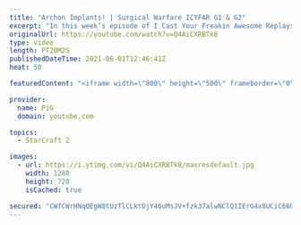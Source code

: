 ```yaml
---
title: "Archon Implants! | Surgical Warfare ICYFAR G1 & G2"
excerpt: "In this week’s episode of I Cast Your Freakin Awesome Replays (ICYFAR) players sent in their replays where they tried to cut their loses to a minimum.  \"Tricks are what a wh@\"$ does for money\" - Use as many spellcasters in as creative a way as possible! Send submissions to fluxiorsc@gmail.com as attachment"
originalUrl: https://youtube.com/watch?v=Q4AiCXRBTk8
type: video
length: PT20M2S
publishedDateTime: 2021-06-01T12:46:41Z
heat: 50

featuredContent: "<iframe width=\"800\" height=\"500\" frameborder=\"0\" src=\"https://www.youtube.com/embed/Q4AiCXRBTk8\" allow=\"accelerometer; autoplay; encrypted-media; gyroscope; picture-in-picture\" allowfullscreen></iframe>"

provider:
  name: PiG
  domain: youtube.com

topics:
  - StarCraft 2

images:
  - url: https://i.ytimg.com/vi/Q4AiCXRBTk8/maxresdefault.jpg
    width: 1280
    height: 720
    isCached: true

secured: "CWfCWrHNqQEgW8tUzTlCLktDjY46uMsJV+fzk37alwNClQ1IErG4x8UCiC66UyyC+6U+rlrCQRixHm+ETOOuKWFcDtBX5U0OLpEjSTyEDbQXcYNYYAHV32uIuniOhlngGKdtdjorsfDx6ZvOeWgisUrOq/SqBzsKayrSouM4GWIe2LI9yzlfGwIIlOpL8hqfZeZS83wxq/3OdptSUNrwlqqMaOy93OnB5NdpkKcUg/q5JLilU6qxS8KZmwhxrCtTGRlDUOQ6MxIDkEeY+0dAx7Y9kKJcjylf/JCz1EuQRpDdM1JRHpvNXLoFQ3gfQuai22ApozokZ/aP7lJbhr36jwnAdycirpHjI1djGu47jIs30T0JvBQkKigALvW8hL2Dko0SlnhxEpzUorw9zji5thTfp+Hi9uNtfln29wG5yBU=;Di0r7cLFSI7oAdOPwXQmDw=="
---
```



